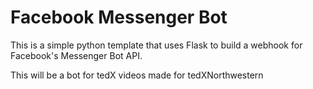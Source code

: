# Facebook Messenger Bot
This is a simple python template that uses Flask to build a webhook for Facebook's Messenger Bot API.

This will be a bot for tedX videos made for tedXNorthwestern
